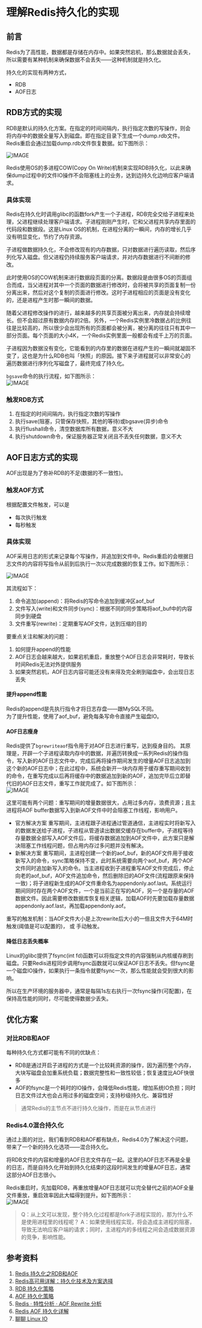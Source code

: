 # 理解Redis持久化的实现
## 前言
Redis为了高性能，数据都是存储在内存中。如果突然宕机，那么数据就会丢失，所以需要有某种机制来确保数据不会丢失——这种机制就是持久化。

持久化的实现有两种方式，
- RDB
- AOF日志

## RDB方式的实现
RDB是默认的持久化方案。在指定的时间间隔内，执行指定次数的写操作，则会将内存中的数据全量写入到磁盘。即在指定目录下生成一个dump.rdb文件。Redis重启会通过加载dump.rdb文件恢复数据。如下图所示：  

![IMAGE](resources/99A2978927B412B4FB875FD481478E84.jpg)


Redis使用OS的多进程COW(Copy On Write)机制来实现RDB持久化，以此来确保dump过程中的文件IO操作不会阻塞线上的业务，达到边持久化边响应客户端请求。

### 具体实现
Redis在持久化时调用glibc的函数fork产生一个子进程，RDB完全交给子进程来处理，父进程继续处理客户端请求。子进程刚刚产生时，它和父进程共享内存里面的代码段和数据段。这是Linux OS的机制，在进程分离的一瞬间，内存的增长几乎没有明显变化，节约了内存资源。  

子进程做数据持久化，不会修改现有的内存数据，只对数据进行遍历读取，然后序列化写入磁盘。但父进程仍持续服务客户端请求，并对内存数据进行不间断的修改。  

此时使用OS的COW机制来进行数据段页面的分离。数据段是由很多OS的页面组合而成，当父进程对其中一个页面的数据进行修改时，会将被共享的页面复制一份分离出来，然后对这个复制的页面进行修改。这时子进程相应的页面是没有变化的，还是进程产生时那一瞬间的数据。  

随着父进程修改操作的进行，越来越多的共享页面被分离出来，内存就会持续增长。但不会超过原有数据内存的2倍。另外，一个Redis实例里冷数据占的比例往往是比较高的，所以很少会出现所有的页面都会被分离，被分离的往往只有其中一部分页面。每个页面的大小4K，一个Redis实例里面一般都会有成千上万的页面。

子进程因为数据没有变化，它能看到的内存里的数据在进程产生的一瞬间就凝固不变了，这也是为什么RDB也叫「快照」的原因。接下来子进程就可以非常安心的遍历数据进行序列化写磁盘了，最终完成了持久化。  

`bgsave`命令的执行流程，如下图所示：  
![IMAGE](resources/8F2DB07AB7B75551E44821323952CBF3.jpg)

### 触发RDB方式
1. 在指定的时间间隔内，执行指定次数的写操作
2. 执行save(阻塞，只管保存快照，其他的等待)或bgsave(异步)命令
3. 执行flushall命令，清空数据库所有数据，意义不大
4. 执行shutdown命令，保证服务器正常关闭且不丢失任何数据，意义不大

## AOF日志方式的实现
AOF出现是为了弥补RDB的不足(数据的不一致性)。  

### 触发AOF方式
根据配置文件触发，可以是
- 每次执行触发
- 每秒触发

### 具体实现
AOF采用日志的形式来记录每个写操作，并追加到文件中。Redis重启的会根据日志文件的内容将写指令从前到后执行一次以完成数据的恢复工作。如下图所示： 

![IMAGE](resources/2F62F303F940ADD4CAEABB5A312E2208.jpg)

其流程如下：
1. 命令追加(append)：将Redis的写命令追加到缓冲区aof_buf
1. 文件写入(write)和文件同步(sync)：根据不同的同步策略将aof_buf中的内容同步到硬盘
1. 文件重写(rewrite)：定期重写AOF文件，达到压缩的目的

要重点关注和解决的问题：
1. 如何提升append的性能
2. AOF日志会越来越大，如果宕机重启，重放整个AOF日志会非常耗时，导致长时间Redis无法对外提供服务
2. 如果突然宕机，AOF日志内容可能还没有来得及完全刷到磁盘中，会出现日志丢失

#### 提升append性能
Redis的append是先执行指令才将日志存盘——跟MySQL不同。  
为了提升性能，使用了aof_buf，避免每条写命令直接产生磁盘IO。

#### AOF日志瘦身
Redis提供了`bgrewriteaof`指令用于对AOF日志进行重写，达到瘦身目的。
其原理是，开辟一个子进程读取内存中的数据，并遍历转换成一系列Redis的操作指令，写入新的AOF日志文件中，完成后再将操作期间发生的增量AOF日志追加到这个新的AOF日志中；在此过程中，系统会新开一块内存用于缓存重写期间收到的命令，在重写完成以后再将缓存中的数据追加到新的AOF，追加完毕后立即替代旧的AOF日志文件，重写工作就完成了。如下图所示：  
![IMAGE](resources/4C9F7166E371560E1A731A8001354087.jpg)  

这里可能有两个问题：重写期间的增量数据很大，占用过多内存，浪费资源；且主进程将AOF buffer数据写入到新AOF文件中时会阻塞工作线程，影响用户。
- 官方解决方案
重写期间，主进程跟子进程通过管道通信，主进程实时将新写入的数据发送给子进程，子进程从管道读出数据交缓存在buffer中，子进程等待存量数据全部写入AOF文件后，将缓存数据追加到AOF文件中，此方案只是解决阻塞工作线程问题，但占用内存过多问题并没有解决。
- 新解决方案
重写期间，主进程创建一个新的aof_buf，新的AOF文件用于接收新写入的命令，sync策略保持不变，此时系统需要向两个aof_buf，两个AOF文件同时追加新写入的命令。当主进程收到子进程重写AOF文件完成后，停止向老的aof_buf，AOF文件追加命令，然后删除旧的AOF文件(流程跟原来保持一致)；将子进程新生成的AOF文件重命名为appendonly.aof.last。系统运行期间同时存在两个AOF文件，一个是当前正在写的AOF，另一个是存量的AOF数据文件。因此需要修改数据库恢复相关逻辑，加载AOF时先要加载存量数据appendonly.aof.last，再加载appendonly.aof。

重写的触发机制：当AOF文件大小是上次rewrite后大小的一倍且文件大于64M时触发(阈值是可以配置的)， 或 手动触发。

#### 降低日志丢失概率
Linux的glibc提供了fsync(int fd)函数可以将指定文件的内容强制从内核缓存刷到磁盘。只要Redis进程同步调用fsync函数就可以保证AOF日志不丢失。但fsync是一个磁盘IO操作，如果执行一条指令就要fsync一次，那么性能就会受到很大的影响。  

所以在生产环境的服务器中，通常是每隔1s左右执行一次fsync操作(可配置)，在保持高性能的同时，尽可能使得数据少丢失。

## 优化方案
### 对比RDB和AOF
每种持久化方式都可能有不同的优缺点：
- RDB是通过开启子进程的方式是一个比较耗资源的操作，因为遍历整个内存，大块写磁盘会加重系统负载；数据完整性和一致性较低；恢复速度比AOF快很多
- AOF的fsync是一个耗时的IO操作，会降低Redis性能，增加系统IO负担；同时日志文件过大也会占用过多的磁盘空间；支持秒级持久化、兼容性好
>  通常Redis的主节点不进行持久化操作，而是在从节点进行

### Redis4.0混合持久化
通过上面的对比，我们看到RDB和AOF都有缺点，Redis4.0为了解决这个问题，带来了一个新的持久化选项——混合持久化。

将RDB文件的内容和增量的AOF日志文件存在一起。这里的AOF日志不再是全量的日志，而是自持久化开始到持久化结束的这段时间发生的增量AOF日志，通常这部分AOF日志很小。  

Redis重启时，先加载RDB，再重放增量AOF日志就可以完全替代之前的AOF全量文件重放，重启效率因此大幅得到提升。如下图所示：  
![IMAGE](resources/74A67A385A55EC0E7F30FC6AF825498E.jpg)

> Q：从上文可以发现，整个持久化过程都是fork子进程实现的，那为什么不是使用进程里的线程呢？
> A：如果使用线程实现，将会造成主进程的阻塞，导致无法响应客户端的请求；同时，主进程内的多线程之间会造成数据资源的竞争，影响性能。

## 参考资料
1. [Redis 持久化之RDB和AOF](https://www.cnblogs.com/itdragon/p/7906481.html)
1. [Redis高可用详解：持久化技术及方案选择](https://mp.weixin.qq.com/s?__biz=MzI4NTA1MDEwNg==&mid=2650769300&idx=1&sn=49a11efa1a6ee605fceaddf240a55c40&chksm=f3f93201c48ebb175fa76053d95e315b621485b0e65e42d8b41fe91b8f859c9278f3adec7ca9&mpshare=1&scene=24&srcid=0805ok2Of0Ej1GBWZh4lo2eL&key=51937ec95710ec633912c580a44c27be4494e5c93e80e609581f44cb9c3490788abf6b541f388119a99d87fe9dcba0d5e61fa294782e6c57ae0217a16ca8f9fa6199169b4dbb610580dda737b009abb3&ascene=0&uin=Nzc3MzQ2MTgy)
1. [RDB 持久化策略](http://wiki.jikexueyuan.com/project/redis/rdb.html)
1. [AOF 持久化策略](http://wiki.jikexueyuan.com/project/redis/aof.html)
2. [Redis · 特性分析 · AOF Rewrite 分析](https://www.kancloud.cn/taobaomysql/monthly/140085)
3. [Redis AOF 持久化详解](https://zhuanlan.zhihu.com/p/75894903)
4. [聊聊 Linux IO](https://www.0xffffff.org/2017/05/01/41-linux-io/)